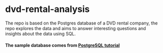 # dvd-rental-analysis
The repo is based on the Postgres database of a DVD rental company, the repo explores the data and aims to answer interesting questions and insights about the data using SQL.



#### The sample database comes from [PostgreSQL tutorial][Postgres]


[Postgres]: https://www.postgresqltutorial.com/postgresql-getting-started/postgresql-sample-database/
